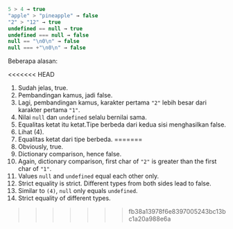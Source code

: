 

```js no-beautify
5 > 4 → true
"apple" > "pineapple" → false
"2" > "12" → true
undefined == null → true
undefined === null → false
null == "\n0\n" → false
null === +"\n0\n" → false
```

Beberapa alasan:

<<<<<<< HEAD
1. Sudah jelas, true.
2. Pembandingan kamus, jadi false.
3. Lagi, pembandingan kamus, karakter pertama `"2"` lebih besar dari karakter pertama `"1"`.
4. Nilai `null` dan `undefined` selalu bernilai sama.
5. Equalitas ketat itu ketat.Tipe berbeda dari kedua sisi menghasilkan false.
6. Lihat (4).
7. Equalitas ketat dari tipe berbeda.
=======
1. Obviously, true.
2. Dictionary comparison, hence false.
3. Again, dictionary comparison, first char of `"2"` is greater than the first char of `"1"`.
4. Values `null` and `undefined` equal each other only.
5. Strict equality is strict. Different types from both sides lead to false.
6. Similar to `(4)`, `null` only equals `undefined`.
7. Strict equality of different types.
>>>>>>> fb38a13978f6e8397005243bc13bc1a20a988e6a
